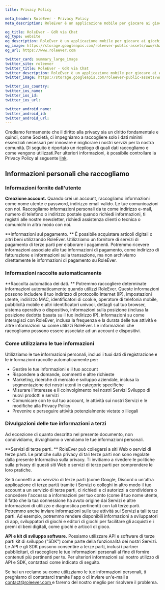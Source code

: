 ```yaml
---
title: Privacy Policy

meta_header: RoleEver - Privacy Policy
meta_description: RoleEver è un applicazione mobile per giocare ai giochi di ruolo cartacei dal tuo smartphone

og_title: RoleEver - GdR via Chat
og_type: website
og_description: RoleEver è un applicazione mobile per giocare ai giochi di ruolo cartacei dal tuo smartphone
og_image: https://storage.googleapis.com/roleever-public-assets/www/share.jpg
og_url: https://www.roleever.com

twitter_card: summary_large_image
twitter_site: roleever
twitter_title: RoleEver - GdR via Chat
twitter_description: RoleEver è un applicazione mobile per giocare ai giochi di ruolo cartacei dal tuo smartphone
twitter_image: https://storage.googleapis.com/roleever-public-assets/www/share.jpg

twitter_ios_country:
twitter_ios_name:
twitter_ios_id:
twitter_ios_url:

twitter_android_name:
twitter_android_id:
twitter_android_url:
---
```


Crediamo fermamente che il diritto alla privacy sia un diritto fondamentale e quindi, come Società, ci impegniamo a raccogliere solo i dati minimi essenziali necessari per innovare e migliorare i nostri servizi per la nostra comunità. Di seguito è riportato un riepilogo di quali dati raccogliamo e come vengono utilizzati.Per ulteriori informazioni, è possibile controllare la Privacy Policy al seguente [link](https://www.iubenda.com/privacy-policy/32378511/full-legal).

## Informazioni personali che raccogliamo

### Informazioni fornite dall'utente

**Creazione account.** Quando crei un account, raccogliamo informazioni come nome utente e password, indirizzo email valido. Le tue comunicazioni con noi. Raccogliamo informazioni personali da te come indirizzo e-mail, numero di telefono o indirizzo postale quando richiedi informazioni, ti registri alle nostre newsletter, richiedi assistenza clienti o tecnica o comunichi in altro modo con noi.

**Informazioni sul pagamento. ** È possibile acquistare articoli digitali o altri beni utilizzando RoleEver. Utilizziamo un fornitore di servizi di pagamento di terze parti per elaborare i pagamenti. Potremmo ricevere informazioni associate alle tue informazioni di pagamento, come indirizzo di fatturazione e informazioni sulla transazione, ma non archiviamo direttamente le informazioni di pagamento su RoleEver.

### Informazioni raccolte automaticamente

**Raccolta automatica dei dati. ** Potremmo raccogliere determinate informazioni automaticamente quando utilizzi RoleEver. Queste informazioni possono includere il tuo indirizzo di protocollo Internet (IP), impostazioni utente, indirizzo MAC, identificatori di cookie, operatore di telefonia mobile, pubblicità mobile e altri identificatori univoci, dettagli sul tuo browser, sistema operativo o dispositivo, informazioni sulla posizione (inclusa la posizione dedotta basata su il tuo indirizzo IP), informazioni su come interagisci con RoleEver, inclusa la frequenza e la durata delle tue attività e altre informazioni su come utilizzi RoleEver. Le informazioni che raccogliamo possono essere associate ad un account e dispositivi.

### Come utilizziamo le tue informazioni

Utilizziamo le tue informazioni personali, inclusi i tuoi dati di registrazione e le informazioni raccolte automaticamente per:
- Gestire le tue informazioni e il tuo account
- Rispondere a domande, commenti e altre richieste
- Marketing, ricerche di mercato e sviluppo aziendale, inclusa la segmentazione dei nostri utenti in categorie specifiche
- Misurare l'interesse e il coinvolgimento nei nostri Servizi Sviluppo di nuovi prodotti e servizi
- Comunicare con te sul tuo account, le attività sui nostri Servizi e le modifiche alla Privacy Policy
- Prevenire e perseguire attività potenzialmente vietate o illegali

### Divulgazioni delle tue informazioni a terzi

Ad eccezione di quanto descritto nel presente documento, non condividiamo, divulghiamo o vendiamo le tue informazioni personali.

**Servizi di terze parti. ** RoleEver può collegarsi a siti Web o servizi di terze parti. Le pratiche sulla privacy di tali terze parti non sono regolate dalla presente Informativa sulla privacy. Ti invitiamo a rivedere le politiche sulla privacy di questi siti Web e servizi di terze parti per comprendere le loro pratiche.

Se ti connetti a un servizio di terze parti (come Google, Discord o un'altra applicazione di terze parti) tramite i Servizi o colleghi in altro modo il tuo account a un servizio di terze parti, ci richiedi e ci autorizzi a condividere o concedere l'accesso a informazioni per tuo conto (come il tuo nome utente, il fatto che la tua connessione ha avuto origine dai Servizi e altre informazioni di utilizzo e diagnostica pertinenti) con tali terze parti. Potremmo anche inviare informazioni sulle tue attività sui Servizi a tali terze parti. Ad esempio, potremmo rendere disponibili informazioni a sviluppatori di app, sviluppatori di giochi e editori di giochi per facilitare gli acquisti e i premi di beni digitali, come giochi e articoli di gioco.

**API e kit di sviluppo software.** Possiamo utilizzare API e software di terze parti kit di sviluppo ("SDK") come parte della funzionalità dei nostri Servizi. Le API e gli SDK possono consentire a terze parti, inclusi i partner pubblicitari, di raccogliere le tue informazioni personali al fine di fornire contenuti più pertinenti per te. Per ulteriori informazioni sul nostro utilizzo di API e SDK, contattaci come indicato di seguito.

Se hai un reclamo su come utilizziamo le tue informazioni personali, ti preghiamo di contattarci tramite l'app o di inviare un'e-mail a [contact@roleever.com ](mailto:contact@roleever.com) e faremo del nostro meglio per risolvere il problema.
